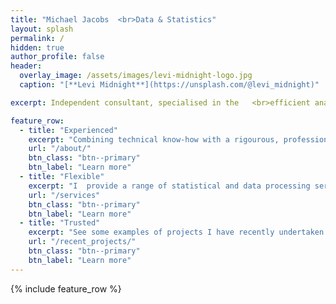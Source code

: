 ```yaml
---
title: "Michael Jacobs  <br>Data & Statistics"
layout: splash
permalink: /
hidden: true
author_profile: false
header:
  overlay_image: /assets/images/levi-midnight-logo.jpg
  caption: "[**Levi Midnight**](https://unsplash.com/@levi_midnight)"   

excerpt: Independent consultant, specialised in the   <br>efficient analysis and interpretation of data.

feature_row:
  - title: "Experienced"
    excerpt: "Combining technical know-how with a rigourous, professional approach, your data are in safe hands.  <br>"
    url: "/about/"
    btn_class: "btn--primary"
    btn_label: "Learn more"
  - title: "Flexible"
    excerpt: "I  provide a range of statistical and data processing services, generating new insights to enable informed decision making.  <br>"
    url: "/services"
    btn_class: "btn--primary"
    btn_label: "Learn more"
  - title: "Trusted"
    excerpt: "See some examples of projects I have recently undertaken and hear what clients have to say about my work."
    url: "/recent_projects/"
    btn_class: "btn--primary"
    btn_label: "Learn more"      
---
```


{% include feature_row %}

